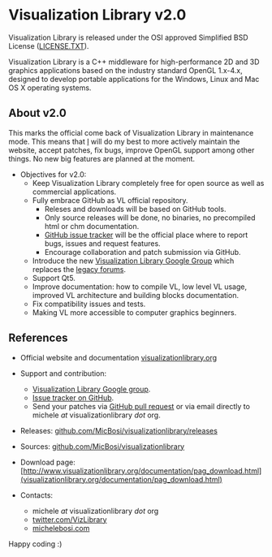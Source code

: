 
# Visualization Library v2.0

Visualization Library is released under the OSI approved Simplified BSD License ([LICENSE.TXT](LICENSE.TXT)).

Visualization Library is a C++ middleware for high-performance 2D and 3D graphics applications based on the industry standard OpenGL 1.x-4.x, designed to develop portable applications for the Windows, Linux and Mac OS X operating systems.

## About v2.0

This marks the official come back of Visualization Library in maintenance mode. This means that [I](https://michelebosi.com) will do my best to more actively maintain the website, accept patches, fix bugs, improve OpenGL support among other things. No new big features are planned at the moment.

* Objectives for v2.0:
    * Keep Visualization Library completely free for open source as well as commercial applications.
    * Fully embrace GitHub as VL official repository.
        * Releses and downloads will be based on GitHub tools.
        * Only source releases will be done, no binaries, no precompiled html or chm documentation.
        * [GitHub issue tracker](https://github.com/MicBosi/visualizationlibrary/issues) will be the official place where to report bugs, issues and request features.
        * Encourage collaboration and patch submission via GitHub.
    * Introduce the new [Visualization Library Google Group](https://groups.google.com/forum/#!forum/visualization-library) which replaces the [legacy forums](http://visualizationlibrary.org/forum).
    * Support Qt5.
    * Improve documentation: how to compile VL, low level VL usage, improved VL architecture and building blocks documentation.
    * Fix compatibility issues and tests.
    * Making VL more accessible to computer graphics beginners.

## References

* Official website and documentation [visualizationlibrary.org](http://visualizationlibrary.org)
  
* Support and contribution:
    * [Visualization Library Google group](https://groups.google.com/forum/#!forum/visualization-library).
    * [Issue tracker on GitHub](https://github.com/MicBosi/visualizationlibrary/issues).
    * Send your patches via [GitHub pull request](https://help.github.com/articles/using-pull-requests/) or via email directly to michele *at* visualizationlibrary *dot* org.

* Releases: [github.com/MicBosi/visualizationlibrary/releases](https://github.com/MicBosi/visualizationlibrary/releases)

* Sources: [github.com/MicBosi/visualizationlibrary](https://github.com/MicBosi/visualizationlibrary)

* Download page: [http://www.visualizationlibrary.org/documentation/pag_download.html](visualizationlibrary.org/documentation/pag_download.html)

* Contacts: 
    * michele *at* visualizationlibrary *dot* org
    * [twitter.com/VizLibrary](https://twitter.com/VizLibrary)
    * [michelebosi.com](https://michelebosi.com)

Happy coding :)

